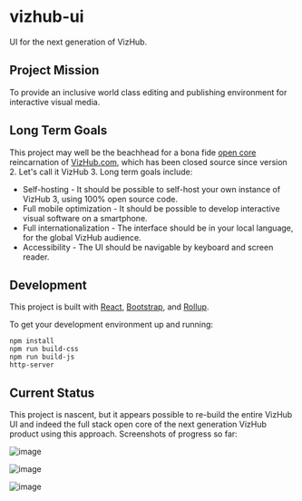 # vizhub-ui

UI for the next generation of VizHub.

## Project Mission

To provide an inclusive world class editing and publishing environment for interactive visual media.

## Long Term Goals

This project may well be the beachhead for a bona fide [open core](https://medium.com/open-consensus/2-open-core-definition-examples-tradeoffs-e4d0c044da7c) reincarnation of [VizHub.com](https://vizhub.com/), which has been closed source since version 2. Let's call it VizHub 3. Long term goals include:

 * Self-hosting - It should be possible to self-host your own instance of VizHub 3, using 100% open source code.
 * Full mobile optimization - It should be possible to develop interactive visual software on a smartphone.
 * Full internationalization - The interface should be in your local language, for the global VizHub audience.
 * Accessibility - The UI should be navigable by keyboard and screen reader.

## Development

This project is built with [React](https://reactjs.org/), [Bootstrap](https://getbootstrap.com/), and [Rollup](https://rollupjs.org/guide/en/).

To get your development environment up and running:

```
npm install
npm run build-css
npm run build-js
http-server
```

## Current Status

This project is nascent, but it appears possible to re-build the entire VizHub UI and indeed the full stack open core of the next generation VizHub product using this approach. Screenshots of progress so far:

![image](https://user-images.githubusercontent.com/68416/144443632-db541593-580d-4a29-8eb3-4a106d003d06.png)

![image](https://user-images.githubusercontent.com/68416/144440084-c8e8cc88-8f5e-4dae-ab51-b70bdd98ac52.png)

![image](https://user-images.githubusercontent.com/68416/144441943-ab3f46d0-0a14-4aaa-bd08-8d22bf1f148f.png)
